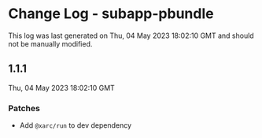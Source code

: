 # Change Log - subapp-pbundle

This log was last generated on Thu, 04 May 2023 18:02:10 GMT and should not be manually modified.

## 1.1.1
Thu, 04 May 2023 18:02:10 GMT

### Patches

- Add `@xarc/run` to dev dependency

